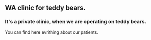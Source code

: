 ## WA clinic for teddy bears.

### It's a private clinic, when we are operating on teddy bears.

You can find here evrithing about our patients.

